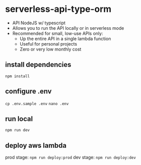 # serverless-api-type-orm

- API NodeJS w/ typescript
- Allows you to run the API locally or in serverless mode
- Recommended for small, low-use APIs only:
  - Up the entire API in a single lambda function
  - Useful for personal projects
  - Zero or very low monthly cost

## install dependencies
`npm install`

## configure .env
`cp .env.sample .env`
`nano .env`

## run local
`npm run dev`

## deploy aws lambda
prod stage:
`npm run deploy:prod`
dev stage:
`npm run deploy:dev`
